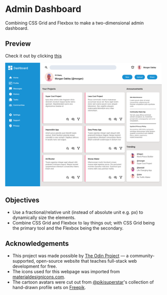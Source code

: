# Admin Dashboard
Combining CSS Grid and Flexbox to make a two-dimensional admin dashboard.

## Preview
Check it out by clicking [this](https://neil-justin.github.io/admin-dashboard/)


![Admin Dashboard](./assets/admin-dashboard-preview.png)

## Objectives
- Use a fractional/relative unit (instead of absolute unit e.g. px) to dynamically size the elements.
- Combine CSS Grid and Flexbox to lay things out; with CSS Grid being the primary tool and the Flexbox being the secondary.

## Acknowledgements
- This project was made possible by [The Odin Project](theodinproject.com) — a community-supported, open-source website that teaches full-stack web development for free.
- The icons used for this webpage was imported from [materialdesignicons.com](materialdesignicons.com).
- The cartoon avatars were cut out from [@pikisuperstar](https://www.freepik.com/author/pikisuperstar)'s collection of hand-drawn profile sets on [Freepik](https://www.freepik.com/collection/profile-pictures/628?query=cartoon%20avatar).